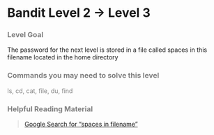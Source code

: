Bandit Level 2 → Level 3
========================

### <font color="grey">Level Goal</font>

The password for the next level is stored in a file called spaces in this filename located in the home directory

### <font color="grey">Commands you may need to solve this level<font>

ls, cd, cat, file, du, find

### Helpful Reading Material

> [Google Search for “spaces in filename”]()
